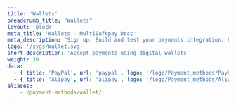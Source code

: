 ```yaml
---
title: 'Wallets'
breadcrumb_title: "Wallets"
layout: 'block'
meta_title: 'Wallets - MultiSafepay Docs'
meta_description: "Sign up. Build and test your payments integration. Explore our products and services. Use our API reference, SDKs, and wrappers. Get support."
logo: '/svgs/Wallet.svg'
short_description: 'Accept payments using digital wallets'
weight: 30
data:
  - { title: 'PayPal', url: 'paypal', logo: '/logo/Payment_methods/PayPal.svg' }
  - { title: 'Alipay', url: 'alipay', logo: '/logo/Payment_methods/Alipay.svg' }
aliases:
    - /payment-methods/wallet/
--- 
```

